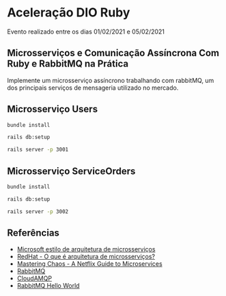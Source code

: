 # Aceleração DIO Ruby

Evento realizado entre os dias 01/02/2021 e 05/02/2021

## Microsserviços e Comunicação Assíncrona Com Ruby e RabbitMQ na Prática

Implemente um microsserviço assíncrono trabalhando com rabbitMQ, um dos principais serviços de mensageria utilizado no mercado.

## Microsserviço Users

```sh
bundle install
```

```sh
rails db:setup
```

```sh
rails server -p 3001
```

## Microsserviço ServiceOrders

```sh
bundle install
```

```sh
rails db:setup
```

```sh
rails server -p 3002
```

## Referências

- [Microsoft estilo de arquitetura de microsserviços](https://docs.microsoft.com/pt-br/azure/architecture/guide/architecture-styles/microservices)
- [RedHat - O que é arquitetura de microsserviços?](https://www.redhat.com/pt-br/topics/microservices)
- [Mastering Chaos - A Netflix Guide to Microservices](https://www.youtube.com/watch?v=CZ3wIuvmHeM&ab_channel=InfoQ)
- [RabbitMQ](https://www.rabbitmq.com/)
- [CloudAMQP](https://www.cloudamqp.com/)
- [RabbitMQ Hello World](https://www.rabbitmq.com/tutorials/tutorial-one-ruby.html)
